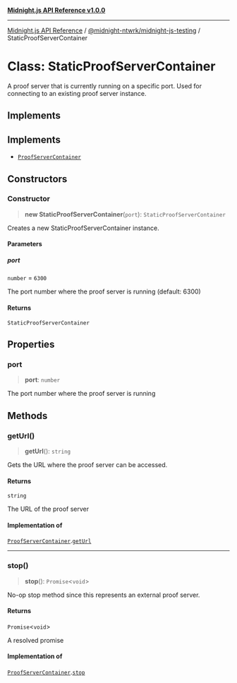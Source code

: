 [**Midnight.js API Reference v1.0.0**](../../../README.md)

***

[Midnight.js API Reference](../../../packages.md) / [@midnight-ntwrk/midnight-js-testing](../README.md) / StaticProofServerContainer

# Class: StaticProofServerContainer

A proof server that is currently running on a specific port.
Used for connecting to an existing proof server instance.

## Implements

## Implements

- [`ProofServerContainer`](../interfaces/ProofServerContainer.md)

## Constructors

### Constructor

> **new StaticProofServerContainer**(`port`): `StaticProofServerContainer`

Creates a new StaticProofServerContainer instance.

#### Parameters

##### port

`number` = `6300`

The port number where the proof server is running (default: 6300)

#### Returns

`StaticProofServerContainer`

## Properties

### port

> **port**: `number`

The port number where the proof server is running

## Methods

### getUrl()

> **getUrl**(): `string`

Gets the URL where the proof server can be accessed.

#### Returns

`string`

The URL of the proof server

#### Implementation of

[`ProofServerContainer`](../interfaces/ProofServerContainer.md).[`getUrl`](../interfaces/ProofServerContainer.md#geturl)

***

### stop()

> **stop**(): `Promise`\<`void`\>

No-op stop method since this represents an external proof server.

#### Returns

`Promise`\<`void`\>

A resolved promise

#### Implementation of

[`ProofServerContainer`](../interfaces/ProofServerContainer.md).[`stop`](../interfaces/ProofServerContainer.md#stop)
